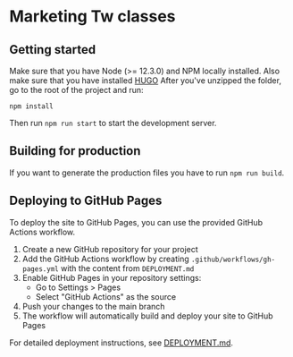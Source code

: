 # Marketing Tw classes

## Getting started

Make sure that you have Node (>= 12.3.0) and NPM locally installed. Also make sure that you have installed [HUGO](https://gohugo.io/getting-started/quick-start/) After you've unzipped the folder, go to the root of the project and run:

```
npm install
```

Then run `npm run start` to start the development server.

## Building for production

If you want to generate the production files you have to run `npm run build`.

## Deploying to GitHub Pages

To deploy the site to GitHub Pages, you can use the provided GitHub Actions workflow.

1. Create a new GitHub repository for your project
2. Add the GitHub Actions workflow by creating `.github/workflows/gh-pages.yml` with the content from `DEPLOYMENT.md`
3. Enable GitHub Pages in your repository settings:
   - Go to Settings > Pages
   - Select "GitHub Actions" as the source
4. Push your changes to the main branch
5. The workflow will automatically build and deploy your site to GitHub Pages

For detailed deployment instructions, see [DEPLOYMENT.md](DEPLOYMENT.md).
